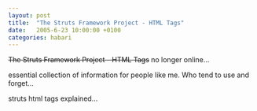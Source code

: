 ```yaml
---
layout: post
title:  "The Struts Framework Project - HTML Tags"
date:   2005-6-23 10:00:00 +0100
categories: habari
---
```

<strike>The Struts Framework Project - HTML Tags</strike> no longer online...

essential collection of information for people like me. Who tend to use and forget...

struts html tags explained...
